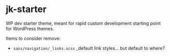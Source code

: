 # jk-starter
WP dev starter theme, meant for rapid custom development starting point for WordPress themes.


Items to consider remove:

* `sass/navigation/_links.scss` _default link styles... but default to where?
